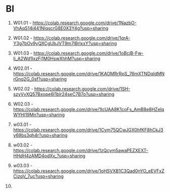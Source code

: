 # BI

1. W01.01 - https://colab.research.google.com/drive/1NazbO-VhAqS14i441NIqscrG8E0X3Y4g?usp=sharing  
2. W01.02 - https://colab.research.google.com/drive/1qrA-Y3g7bOv9yQXCgUbJVT9m7lBrlxxY?usp=sharing  
3. W01.03 - https://colab.research.google.com/drive/1oBcjB-Fw-lj_A2Wd1IxzFj1M0HswXhhM?usp=sharing 

4. W02.01 - https://colab.research.google.com/drive/1KAOMRrRpS_76mXTNDqIdMNrGnq2G_0sf?usp=sharing 
5. W02.02 - https://colab.research.google.com/drive/1SH-szyVvXQ57Bxope6I1blr24seC7B7o?usp=sharing 
6. W02.03 - https://colab.research.google.com/drive/1IcUAA8K1coFs_AmB8e8HZelqWYHl19Mn?usp=sharing 


7. w03.01 - https://colab.research.google.com/drive/1Cym75QCwJGX0hfKF8hCkJ3y69bs3qh4r?usp=sharing  
8. w03.02 - https://colab.research.google.com/drive/1zQcym5awaPEZXEXT-HHdH4zAMD4odXv_?usp=sharing 
9. w03.03 - https://colab.research.google.com/drive/1oHSVXB1C3Qad0nYO_eEVFxZCizqV_7uc?usp=sharing  

10. 




